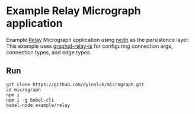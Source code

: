 # Example Relay Micrograph application

Example [Relay](https://facebook.github.io/relay/docs/graphql-relay-specification.html) Micrograph application using [nedb](https://github.com/louischatriot/nedb) as the persistence layer. This example uses [graphql-relay-js](https://github.com/graphql/graphql-relay-js) for configuring connection args, connection types, and edge types.

## Run
```
git clone https://github.com/dylnslck/micrograph.git
cd micrograph
npm i
npm i -g babel-cli
babel-node example/relay
```
